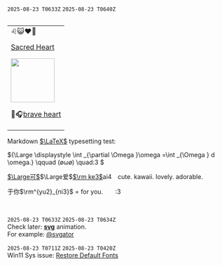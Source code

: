 `2025-08-23 T0633Z` `2025-08-23 T0640Z`   

<table align=left><td>♌😺❤️‍🔥
  
[Sacred Heart](https://en.wikipedia.org/wiki/Sacred_Heart_of_Jesus_(Batoni))
  
<img width=100 src=https://upload.wikimedia.org/wikipedia/commons/thumb/4/4f/SacredHeartBatoni.jpg/500px-SacredHeartBatoni.jpg>

🎼🎧[brave heart](https://www.youtube.com/watch_videos?video_ids=JawoCT3nDQ0,ksI6j4TWRu4,4aJYDRSw9YY,b0pbZ7ZS1-U,xeedIX8yQ6A,7lGCCiqLtnY,8Av0NPvYdAs,rS4SX0X9GD0,3E2d20SAD4Y,BPY03wVDkqg,muSMB7-HbnA&,31HlX_pV6Ek,w2BRM44B8tE,Yk2q-MTlKDc,52BFZfTsLto,40ifTcprbpc,RDkbp9J2adWYc,wDLyMl3zUdg)

</td>
</table>


Markdown [$`\LaTeX`$&NoBreak;](https://katex.org/docs/supported.html) typesetting test:

$`{\Large \displaystyle \int _{\partial \Omega }\omega =\int _{\Omega } d \omega.} \qquad (øωø) \quad:3 `$

<!--$$\tag*{ (øωø) :3} \begin{equation} {\Large \displaystyle \int _{\partial \Omega }\omega =\int _{\Omega } d \omega \,.} \end{equation}$$-->


[$`\Large可`$&NoBreak;]()$`\Large爱`$[$`\rm ke3`$&NoBreak;]()ai4　cute. kawaii. lovely. adorable.  


于你$`\rm^{yu2}_{ni3}`$ = for you.　　:3

<br clear=all>





`2025-08-23 T0633Z` `2025-08-23 T0634Z`    
Check later: **[svg](https://duckduckgo.com/?q=animated+svg&ia=web)** animation.   
For example: [@svgator](https://www.svgator.com/blog/cool-svg-animation-examples-to-inspire/#simple-svg-animation-examples)

`2025-08-23 T0711Z` `2025-08-23 T0420Z`    
Win11 Sys issue: [Restore Default Fonts](https://woshub.com/how-to-restore-default-fonts-in-windows-8-1/
)
